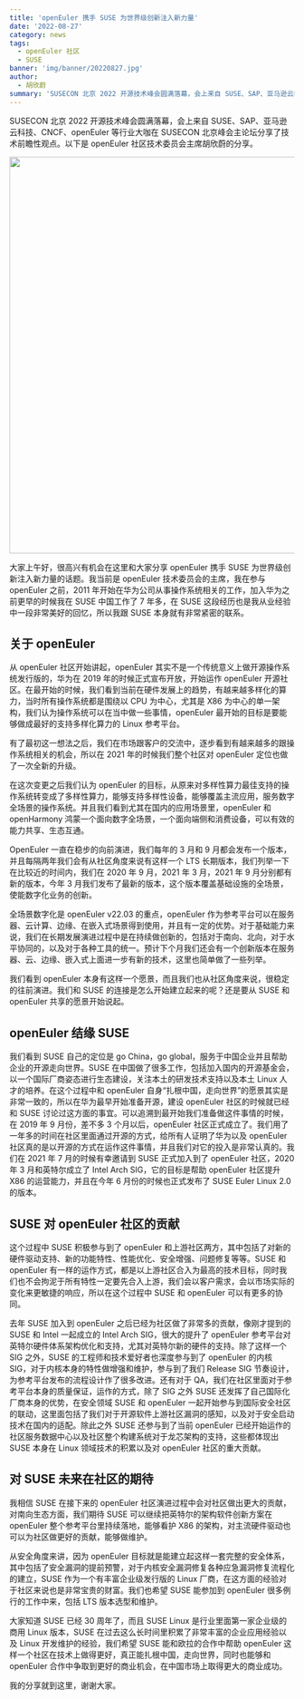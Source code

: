 ```yaml
---
title: 'openEuler 携手 SUSE 为世界级创新注入新力量'
date: '2022-08-27'
category: news
tags:
  - openEuler 社区
  - SUSE
banner: 'img/banner/20220827.jpg'
author:
  - 胡欣蔚
summary: 'SUSECON 北京 2022 开源技术峰会圆满落幕，会上来自 SUSE、SAP、亚马逊云科技、CNCF、openEuler 等行业大咖在 SUSECON 北京峰会主论坛分享了技术前瞻性观点。以下是 openEuler 社区技术委员会主席胡欣蔚的分享。'
---
```


SUSECON 北京 2022 开源技术峰会圆满落幕，会上来自 SUSE、SAP、亚马逊云科技、CNCF、openEuler 等行业大咖在 SUSECON 北京峰会主论坛分享了技术前瞻性观点。以下是 openEuler 社区技术委员会主席胡欣蔚的分享。

<div style='text-align:center'> <img src="/img/news/20220827/001.png" width="700"> </div>

大家上午好，很高兴有机会在这里和大家分享 openEuler 携手 SUSE 为世界级创新注入新力量的话题。我当前是 openEuler 技术委员会的主席，我在参与 openEuler 之前，2011 年开始在华为公司从事操作系统相关的工作，加入华为之前更早的时候我在 SUSE 中国工作了 7 年多，在 SUSE 这段经历也是我从业经验中一段非常美好的回忆，所以我跟 SUSE 本身就有非常紧密的联系。

## 关于 openEuler

从 openEuler 社区开始讲起，openEuler 其实不是一个传统意义上做开源操作系统发行版的，华为在 2019 年的时候正式宣布开放，开始运作 openEuler 开源社区。在最开始的时候，我们看到当前在硬件发展上的趋势，有越来越多样化的算力，当时所有操作系统都是围绕以 CPU 为中心，尤其是 X86 为中心的单一架构，我们认为操作系统可以在当中做一些事情，openEuler 最开始的目标是要能够做成最好的支持多样化算力的 Linux 参考平台。

有了最初这一想法之后，我们在市场跟客户的交流中，逐步看到有越来越多的跟操作系统相关的机会，所以在 2021 年的时候我们整个社区对 openEuler 定位也做了一次全新的升级。

在这次变更之后我们认为 openEuler 的目标，从原来对多样性算力最佳支持的操作系统转变成了多样性算力，能够支持多样性设备，能够覆盖主流应用，服务数字全场景的操作系统。并且我们看到尤其在国内的应用场景里，openEuler 和 openHarmony 鸿蒙一个面向数字全场景，一个面向端侧和消费设备，可以有效的能力共享、生态互通。

OpenEuler 一直在稳步的向前演进，我们每年的 3 月和 9 月都会发布一个版本，并且每隔两年我们会有从社区角度来说有这样一个 LTS 长期版本，我们列举一下在比较近的时间内，我们在 2020 年 9 月，2021 年 3 月，2021 年 9 月分别都有新的版本，今年 3 月我们发布了最新的版本，这个版本覆盖基础设施的全场景，使能数字化业务的创新。

全场景数字化是 openEuler v22.03 的重点，openEuler 作为参考平台可以在服务器、云计算、边缘、在嵌入式场景得到使用，并且有一定的优势。对于基础能力来说，我们在长期发展演进过程中是在持续做创新的，包括对于南向、北向，对于水平协同的，以及对于各种工具的统一。预计下个月我们还会有一个创新版本在服务器、云、边缘、嵌入式上面进一步有新的技术，这里也简单做了一些列举。

我们看到 openEuler 本身有这样一个愿景，而且我们也从社区角度来说，很稳定的往前演进。我们和 SUSE 的连接是怎么开始建立起来的呢？还是要从 SUSE 和 openEuler 共享的愿景开始说起。

## openEuler 结缘 SUSE

我们看到 SUSE 自己的定位是 go China，go global，服务于中国企业并且帮助企业的开源走向世界。SUSE 在中国做了很多工作，包括加入国内的开源基金会，以一个国际厂商姿态进行生态建设，关注本土的研发技术支持以及本土 Linux 人才的培养。在这个过程中和 openEuler 自身“扎根中国，走向世界”的愿景其实是非常一致的，所以在华为最早开始准备开源，建设 openEuler 社区的时候就已经和 SUSE 讨论过这方面的事宜。可以追溯到最开始我们准备做这件事情的时候，在 2019 年 9 月份，差不多 3 个月以后，openEuler 社区正式成立了。我们用了一年多的时间在社区里面通过开源的方式，给所有人证明了华为以及 openEuler 社区真的是以开源的方式在运作这件事情，并且我们对它的投入是非常认真的。我们在 2021 年 7 月的时候有幸邀请到 SUSE 正式加入到了 openEuler 社区，2020 年 3 月和英特尔成立了 Intel Arch SIG，它的目标是帮助 openEuler 社区提升 X86 的运营能力，并且在今年 6 月份的时候也正式发布了 SUSE Euler Linux 2.0 的版本。

## SUSE 对 openEuler 社区的贡献

这个过程中 SUSE 积极参与到了 openEuler 和上游社区两方，其中包括了对新的硬件驱动支持、新的功能特性、性能优化、安全增强、问题修复等等。SUSE 和 openEuler 有一样的运作方式，都是以上游社区合入为最高的技术目标，同时我们也不会拘泥于所有特性一定要先合入上游，我们会以客户需求，会以市场实际的变化来更敏捷的响应，所以在这个过程中 SUSE 和 openEuler 可以有更多的协同。

去年 SUSE 加入到 openEuler 之后已经为社区做了非常多的贡献，像刚才提到的 SUSE 和 Intel 一起成立的 Intel Arch SIG，很大的提升了 openEuler 参考平台对英特尔硬件体系架构优化和支持，尤其对英特尔新的硬件的支持。除了这样一个 SIG 之外，SUSE 的工程师和技术爱好者也深度参与到了 openEuler 的内核 SIG，对于内核本身的特性做增强和维护，参与到了我们 Release SIG 节奏设计，为参考平台发布的流程设计作了很多改进。还有对于 QA，我们在社区里面对于参考平台本身的质量保证，运作的方式，除了 SIG 之外 SUSE 还发挥了自己国际化厂商本身的优势，在安全领域 SUSE 和 openEuler 一起开始参与到国际安全社区的联动，这里面包括了我们对于开源软件上游社区漏洞的感知，以及对于安全启动技术在国内的适配。除此之外 SUSE 还参与到了当前 openEuler 已经开始运作的社区服务数据中心以及社区整个构建系统对于龙芯架构的支持，这些都体现出 SUSE 本身在 Linux 领域技术的积累以及对 openEuler 社区的重大贡献。

## 对 SUSE 未来在社区的期待

我相信 SUSE 在接下来的 openEuler 社区演进过程中会对社区做出更大的贡献，对南向生态方面，我们期待 SUSE 可以继续把英特尔的架构软件创新方案在 openEuler 整个参考平台里持续落地，能够看护 X86 的架构，对主流硬件驱动也可以为社区做更好的贡献，能够做维护。

从安全角度来讲，因为 openEuler 目标就是能建立起这样一套完整的安全体系，其中包括了安全漏洞的提前预警，对于内核安全漏洞修复各种应急漏洞修复流程化的建立，SUSE 作为一个有丰富企业级发行版的 Linux 厂商，在这方面的经验对于社区来说也是非常宝贵的财富。我们也希望 SUSE 能参加到 openEuler 很多例行的工作中来，包括 LTS 版本选型和维护。

大家知道 SUSE 已经 30 周年了，而且 SUSE Linux 是行业里面第一家企业级的商用 Linux 版本，SUSE 在过去这么长时间里积累了非常丰富的企业应用经验以及 Linux 开发维护的经验，我们希望 SUSE 能和欧拉的合作中帮助 openEuler 这样一个社区在技术上做得更好，真正能扎根中国，走向世界，同时也能够和 openEuler 合作中争取到更好的商业机会，在中国市场上取得更大的商业成功。

我的分享就到这里，谢谢大家。
